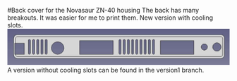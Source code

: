 #Back cover for the Novasaur ZN-40 housing
The back has many breakouts. It was easier for me to print them.
New version with cooling slots.
![printed back](/pic/novasaur-zn-40-rear-side.jpg)
A version without cooling slots can be found in the version1 branch.
